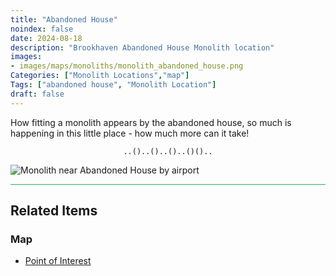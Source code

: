 ```yaml
---
title: "Abandoned House"
noindex: false
date: 2024-08-18
description: "Brookhaven Abandoned House Monolith location"
images:
- images/maps/monoliths/monolith_abandoned_house.png
Categories: ["Monolith Locations","map"]
Tags: ["abandoned house", "Monolith Location"]
draft: false
--- 
```


How fitting a monolith appears by the abandoned house, so much is happening in this little place - how much more can it take!

<center><span class="copy-to-clipboard" style="align: center"><code class="copy-to-clipboard-code" data-code="..()..()..()..()()..">..()..()..()..()()..</code></span></center>

![Monolith near Abandoned House by airport](/images/maps/monoliths/monolith_abandoned_house.png?width=400px)



<hr style="background-color: #28b44c" size=8>

## Related Items

### Map

- [Point of Interest](/map/poi/abandoned-house)

